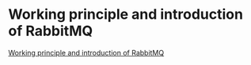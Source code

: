 # Working principle and introduction of RabbitMQ
[Working principle and introduction of RabbitMQ](https://aiwithcloud.com/2022/09/19/working_principle_and_introduction_of_rabbitmq/)